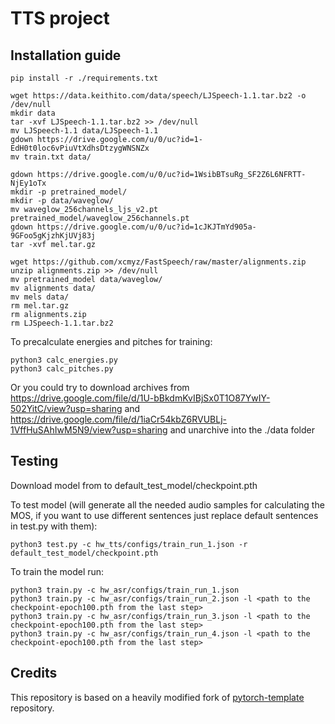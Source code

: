 # TTS project 

## Installation guide


```shell
pip install -r ./requirements.txt

wget https://data.keithito.com/data/speech/LJSpeech-1.1.tar.bz2 -o /dev/null
mkdir data
tar -xvf LJSpeech-1.1.tar.bz2 >> /dev/null
mv LJSpeech-1.1 data/LJSpeech-1.1
gdown https://drive.google.com/u/0/uc?id=1-EdH0t0loc6vPiuVtXdhsDtzygWNSNZx
mv train.txt data/

gdown https://drive.google.com/u/0/uc?id=1WsibBTsuRg_SF2Z6L6NFRTT-NjEy1oTx
mkdir -p pretrained_model/
mkdir -p data/waveglow/
mv waveglow_256channels_ljs_v2.pt pretrained_model/waveglow_256channels.pt
gdown https://drive.google.com/u/0/uc?id=1cJKJTmYd905a-9GFoo5gKjzhKjUVj83j
tar -xvf mel.tar.gz

wget https://github.com/xcmyz/FastSpeech/raw/master/alignments.zip
unzip alignments.zip >> /dev/null
mv pretrained_model data/waveglow/
mv alignments data/
mv mels data/
rm mel.tar.gz
rm alignments.zip
rm LJSpeech-1.1.tar.bz2
```

To precalculate energies and pitches for training:

```shell
python3 calc_energies.py
python3 calc_pitches.py
```
Or you could try to download archives from https://drive.google.com/file/d/1U-bBkdmKvIBjSx0T1O87YwIY-502YitC/view?usp=sharing and https://drive.google.com/file/d/1iaCr54kbZ6RVUBLj-1VffHuSAhIwM5N9/view?usp=sharing and unarchive into the ./data folder

## Testing

Download model from  to default_test_model/checkpoint.pth 

To test model (will generate all the needed audio samples for calculating the MOS, if you want to use different sentences just replace default sentences in test.py with them):
```shell
python3 test.py -c hw_tts/configs/train_run_1.json -r default_test_model/checkpoint.pth
```


To train the model run:

```shell
python3 train.py -c hw_asr/configs/train_run_1.json
python3 train.py -c hw_asr/configs/train_run_2.json -l <path to the checkpoint-epoch100.pth from the last step>
python3 train.py -c hw_asr/configs/train_run_3.json -l <path to the checkpoint-epoch100.pth from the last step>
python3 train.py -c hw_asr/configs/train_run_4.json -l <path to the checkpoint-epoch100.pth from the last step>
```

## Credits

This repository is based on a heavily modified fork
of [pytorch-template](https://github.com/victoresque/pytorch-template) repository.


